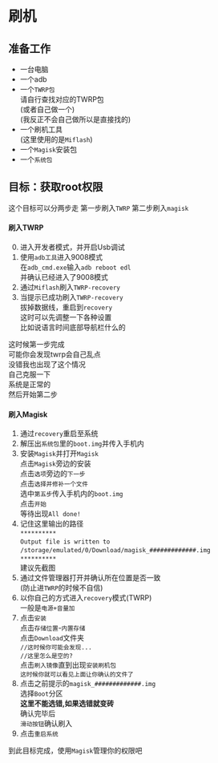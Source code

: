 # 刷机

## 准备工作
* 一台电脑   
* 一个adb   
* 一个`TWRP包`   
请自行查找对应的TWRP包   
(或者自己做一个)   
(我反正不会自己做所以是直接找的)   
* 一个刷机工具   
(这里使用的是`Miflash`)   
* 一个`Magisk`安装包
* 一个`系统包`

## 目标：获取root权限
这个目标可以分两步走
第一步刷入`TWRP`
第二步刷入`magisk`

#### 刷入TWRP
0. 进入开发者模式，并开启Usb调试   
1. 使用`adb工具`进入9008模式   
在`adb_cmd.exe`输入`adb reboot edl`   
并确认已经进入了9008模式
2. 通过`Miflash`刷入`TWRP-recovery`
3. 当提示已成功刷入`TWRP-recovery`   
拔掉数据线，重启到`recovery`   
这时可以先调整一下各种设置   
比如说语言时间底部导航栏什么的   

这时候第一步完成   
可能你会发现twrp会自己乱点   
没错我也出现了这个情况   
自己克服一下   
系统是正常的   
然后开始第二步   

#### 刷入Magisk
1. 通过`recovery`重启至系统
2. 解压出`系统包`里的`boot.img`并传入手机内
3. 安装`Magisk`并打开`Magisk`  
点击`Magisk`旁边的安装  
点击`选项`旁边的`下一步`  
点击`选择并修补一个文件`  
选中`第五步`传入手机内的`boot.img`  
点击`开始`  
等待出现`All done!`  
4. 记住这里输出的路径   
`**********`  
`Output file is written to`   
`/storage/emulated/0/Download/magisk_#############.img`   
`**********`   
建议先截图   
5. 通过文件管理器打开并确认所在位置是否一致   
(防止进`TWRP`的时候不自信)   
6. 以你自己的方式进入`recovery`模式(TWRP)   
一般是`电源+音量加`
7. 点击`安装`   
点击`存储位置`-`内置存储`   
点击`Download`文件夹   
`//这时候你可能会发现...`   
`//这里怎么是空的?`   
点击`刷入镜像`直到出现`安装刷机包`   
`这时候你就可以看见上面让你确认的文件了`
8. 点击之前提示的`magisk_#############.img`   
选择`Boot`分区   
**这里不能选错,如果选错就变砖**   
确认完毕后   
`滑动按钮`确认刷入   
9. 点击`重启系统`

到此目标完成，使用`Magisk`管理你的权限吧
